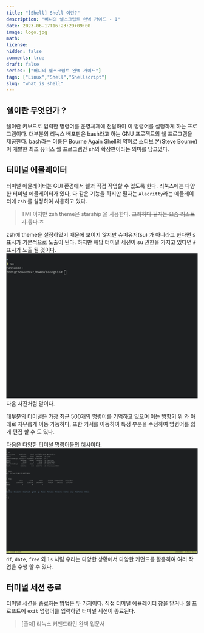```yaml
---
title: "[Shell] Shell 이란?"
description: "버니의 쉘스크립트 완벽 가이드 - I" 
date: 2023-06-17T16:23:29+09:00
image: logo.jpg 
math: 
license: 
hidden: false
comments: true
draft: false
series: ["버니의 쉘스크립트 완벽 가이드"]
tags: ["Linux","Shell","Shellscript"]
slug: "what_is_shell"
---
```

## 쉘이란 무엇인가 ?
쉘이란 키보드로 입력한 명령어를 운영체제에 전달하여 이 명령어를 실행하게 하는 프로그램이다.
대부분의 리눅스 배포판은 bash라고 하는 GNU 프로젝트의 쉘 프로그램을 제공한다. 
bash라는 이름은 Bourne Again Shell의 약어로 스티브 본(Steve Bourne)이 개발한 최초 유닉스 쉘 프로그램인 sh의 확장판이라는 의미를 담고있다.

## 터미널 에물레이터 
터미널 에뮬레이터는 GUI 환경에서 쉘과 직접 작업할 수 있도록 한다. 
리눅스에는 다양한 터미널 에뮬레이터가 있다, 다 같은 기능을 하지만 필자는 `Alacritty`라는 에뮬레이터에 `zsh` 를 설정하여 사용하고 있다. 

> TMI 이지만 zsh theme은 starship 을 사용한다. ~~그러하다 필자는 요즘 러스트가 좋다 ㅎ~~

zsh에 theme을 설정하였기 때문에 보이지 않지만 슈퍼유저(su) 가 아니라고 한다면 `$` 표시가 기본적으로 노출이 된다.
하지만 해당 터미널 세션이 su 권한을 가지고 있다면 `#` 표시가 노출 될 것이다. 
![](su.png)   
다음 사진처럼 말이다. 

대부분의 터미널은 가장 최근 500개의 명령어를 기억하고 있으며 이는 방향키 위 와 아래로 자유롭게 이동 가능하다, 또한 커서를 이동하여 특정 부분을 수정하여 명령어를 쉽게 편집 할 수 도 있다.

다음은 다양한 터미널 명령어들의 예시이다.
![](commands.png)
`df`, `date`, `free` 와 `ls` 처럼 우리는 다양한 상황에서 다양한 커먼드를 활용하여 여러 작업을 수행 할 수 있다.

## 터미널 세션 종료
터미널 세션을 종료하는 방법은 두 가지이다. 직접 터미널 에뮬레이터 창을 닫거나 쉘 프로프트에 `exit` 명령어를 입력하면 터미널 세션이 종료된다.

> [출처] 리눅스 커맨드라인 완벽 입문서 
